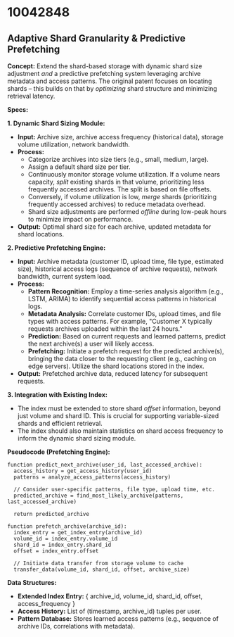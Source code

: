 # 10042848

## Adaptive Shard Granularity & Predictive Prefetching

**Concept:** Extend the shard-based storage with dynamic shard size adjustment *and* a predictive prefetching system leveraging archive metadata and access patterns. The original patent focuses on locating shards – this builds on that by *optimizing* shard structure and minimizing retrieval latency.

**Specs:**

**1. Dynamic Shard Sizing Module:**

*   **Input:** Archive size, archive access frequency (historical data), storage volume utilization, network bandwidth.
*   **Process:**
    *   Categorize archives into size tiers (e.g., small, medium, large).
    *   Assign a default shard size per tier.
    *   Continuously monitor storage volume utilization. If a volume nears capacity, *split* existing shards in that volume, prioritizing less frequently accessed archives. The split is based on file offsets.
    *   Conversely, if volume utilization is low, *merge* shards (prioritizing frequently accessed archives) to reduce metadata overhead.
    *   Shard size adjustments are performed *offline* during low-peak hours to minimize impact on performance.
*   **Output:** Optimal shard size for each archive, updated metadata for shard locations.

**2. Predictive Prefetching Engine:**

*   **Input:** Archive metadata (customer ID, upload time, file type, estimated size), historical access logs (sequence of archive requests), network bandwidth, current system load.
*   **Process:**
    *   **Pattern Recognition:** Employ a time-series analysis algorithm (e.g., LSTM, ARIMA) to identify sequential access patterns in historical logs.
    *   **Metadata Analysis:**  Correlate customer IDs, upload times, and file types with access patterns. For example, "Customer X typically requests archives uploaded within the last 24 hours."
    *   **Prediction:** Based on current requests and learned patterns, predict the next archive(s) a user will likely access.
    *   **Prefetching:** Initiate a prefetch request for the predicted archive(s), bringing the data closer to the requesting client (e.g., caching on edge servers). Utilize the shard locations stored in the index.
*   **Output:** Prefetched archive data, reduced latency for subsequent requests.

**3. Integration with Existing Index:**

*   The index must be extended to store shard *offset* information, beyond just volume and shard ID.  This is crucial for supporting variable-sized shards and efficient retrieval.
*   The index should also maintain statistics on shard access frequency to inform the dynamic shard sizing module.

**Pseudocode (Prefetching Engine):**

```
function predict_next_archive(user_id, last_accessed_archive):
  access_history = get_access_history(user_id)
  patterns = analyze_access_patterns(access_history)
  
  // Consider user-specific patterns, file type, upload time, etc.
  predicted_archive = find_most_likely_archive(patterns, last_accessed_archive)
  
  return predicted_archive

function prefetch_archive(archive_id):
  index_entry = get_index_entry(archive_id)
  volume_id = index_entry.volume_id
  shard_id = index_entry.shard_id
  offset = index_entry.offset

  // Initiate data transfer from storage volume to cache
  transfer_data(volume_id, shard_id, offset, archive_size)
```

**Data Structures:**

*   **Extended Index Entry:**  { archive_id, volume_id, shard_id, offset, access_frequency }
*   **Access History:**  List of (timestamp, archive_id) tuples per user.
*   **Pattern Database:** Stores learned access patterns (e.g., sequence of archive IDs, correlations with metadata).